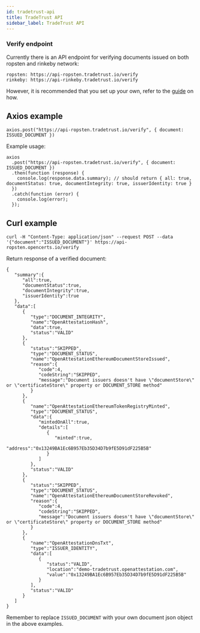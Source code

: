 ```yaml
---
id: tradetrust-api
title: TradeTrust API
sidebar_label: TradeTrust API
---
```


### Verify endpoint

Currently there is an API endpoint for verifying documents issued on both ropsten and rinkeby network:

```
ropsten: https://api-ropsten.tradetrust.io/verify
rinkeby: https://api-rinkeby.tradetrust.io/verify

```

However, it is recommended that you set up your own, refer to the <a href="/docs/appendix/infrastructure-template#verify">guide</a> on how.

## Axios example

`axios.post("https://api-ropsten.tradetrust.io/verify", { document: ISSUED_DOCUMENT })`

Example usage:

```
axios
  .post("https://api-ropsten.tradetrust.io/verify", { document: ISSUED_DOCUMENT })
  .then(function (response) {
    console.log(response.data.summary); // should return { all: true, documentStatus: true, documentIntegrity: true, issuerIdentity: true }
  })
  .catch(function (error) {
    console.log(error);
  });
```

## Curl example

`curl -H "Content-Type: application/json" --request POST --data '{"document":"ISSUED_DOCUMENT"}' https://api-ropsten.opencerts.io/verify`

Return response of a verified document:

```
{
   "summary":{
      "all":true,
      "documentStatus":true,
      "documentIntegrity":true,
      "issuerIdentity":true
   },
   "data":[
      {
         "type":"DOCUMENT_INTEGRITY",
         "name":"OpenAttestationHash",
         "data":true,
         "status":"VALID"
      },
      {
         "status":"SKIPPED",
         "type":"DOCUMENT_STATUS",
         "name":"OpenAttestationEthereumDocumentStoreIssued",
         "reason":{
            "code":4,
            "codeString":"SKIPPED",
            "message":"Document issuers doesn't have \"documentStore\" or \"certificateStore\" property or DOCUMENT_STORE method"
         }
      },
      {
         "name":"OpenAttestationEthereumTokenRegistryMinted",
         "type":"DOCUMENT_STATUS",
         "data":{
            "mintedOnAll":true,
            "details":[
               {
                  "minted":true,
                  "address":"0x13249BA1Ec6B957Eb35D34D7b9fE5D91dF225B5B"
               }
            ]
         },
         "status":"VALID"
      },
      {
         "status":"SKIPPED",
         "type":"DOCUMENT_STATUS",
         "name":"OpenAttestationEthereumDocumentStoreRevoked",
         "reason":{
            "code":4,
            "codeString":"SKIPPED",
            "message":"Document issuers doesn't have \"documentStore\" or \"certificateStore\" property or DOCUMENT_STORE method"
         }
      },
      {
         "name":"OpenAttestationDnsTxt",
         "type":"ISSUER_IDENTITY",
         "data":[
            {
               "status":"VALID",
               "location":"demo-tradetrust.openattestation.com",
               "value":"0x13249BA1Ec6B957Eb35D34D7b9fE5D91dF225B5B"
            }
         ],
         "status":"VALID"
      }
   ]
}
```

Remember to replace `ISSUED_DOCUMENT` with your own document json object in the above examples.
